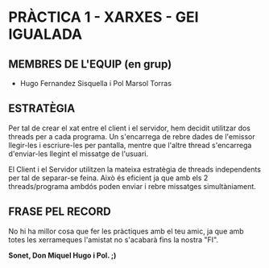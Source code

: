# PRÀCTICA 1 - XARXES - GEI IGUALADA
## **MEMBRES DE L'EQUIP (en grup)**  
* Hugo Fernandez Sisquella i Pol Marsol Torras  

## **ESTRATÈGIA**  
Per tal de crear el xat entre el client i el servidor, hem decidit utilitzar dos threads per a cada programa. 
Un s'encarrega de rebre dades de l'emissor llegir-les i escriure-les per pantalla, mentre que l'altre thread s'encarrega d'enviar-les llegint el missatge de l'usuari.  
  
El Client i el Servidor utilitzen la mateixa estratègia de threads independents per tal de separar-se feina. 
Això és eficient ja que amb els 2 threads/programa ambdós poden enviar i rebre missatges simultàniament.  

## **FRASE PEL RECORD**  
 No hi ha millor cosa que fer les pràctiques amb el teu amic, ja que amb totes les xerrameques l'amistat no s'acabarà fins la nostra "FI".

**Sonet, Don Miquel Hugo i Pol. ;)** 
